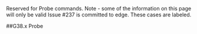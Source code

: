 Reserved for Probe commands. Note - some of the information on this page will only be valid Issue #237 is committed to edge. These cases are labeled.

##G38.x Probe